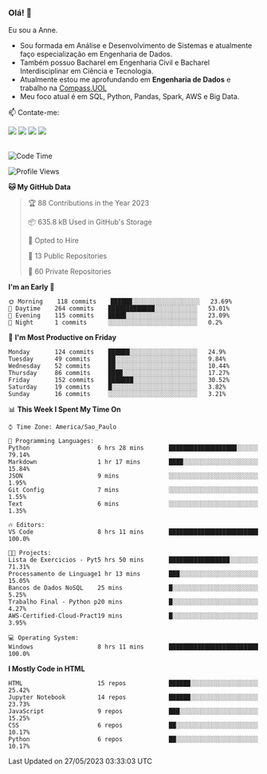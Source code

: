 ### Olá! 👋
Eu sou a Anne. 
- Sou formada em Análise e Desenvolvimento de Sistemas e atualmente faço especialização em Engenharia de Dados.
- Também possuo Bacharel em Engenharia Civil e Bacharel Interdisciplinar em Ciência e Tecnologia.
- Atualmente estou me aprofundando em **Engenharia de Dados** e trabalho na [Compass.UOL](https://compass.uol/pt/home/) 
- Meu foco atual é em SQL, Python, Pandas, Spark, AWS e Big Data.

📫 Contate-me: 

<div>
<a href="https://www.instagram.com/annekarolinefc/" target="_blank"><img src="https://img.shields.io/badge/-Instagram-%23E4405F?style=for-the-badge&logo=instagram&logoColor=white" target="_blank"></a> 
<a href = "mailto:annekarolinefc@gmail.com"><img src="https://img.shields.io/badge/-Gmail-%23333?style=for-the-badge&logo=gmail&logoColor=white" target="_blank"></a>
<a href="https://www.linkedin.com/in/devannekarolinefc/" target="_blank"><img src="https://img.shields.io/badge/-LinkedIn-%230077B5?style=for-the-badge&logo=linkedin&logoColor=white" target="_blank"></a> 
<a href="https://api.whatsapp.com/send?phone=5533991375118&text=Ol%C3%A1%20Anne!%20" target="_blank"><img src="https://img.shields.io/badge/WhatsApp-25D366?style=for-the-badge&logo=whatsapp&logoColor=white" target="_blank"></a>
</div>

  
<!--
  <img align="center" alt="Anne-An" height="30" width="40" src="https://github.com/devicons/devicon/blob/master/icons/angularjs/angularjs-original.svg">
-->

</br>

<!--START_SECTION:waka-->
![Code Time](http://img.shields.io/badge/Code%20Time-182%20hrs%2045%20mins-blue)

![Profile Views](http://img.shields.io/badge/Profile%20Views-0-blue)

**🐱 My GitHub Data** 

> 🏆 88 Contributions in the Year 2023
 > 
> 📦 635.8 kB Used in GitHub's Storage 
 > 
> 💼 Opted to Hire
 > 
> 📜 13 Public Repositories 
 > 
> 🔑 60 Private Repositories  
 > 
**I'm an Early 🐤** 

```text
🌞 Morning    118 commits    ██████░░░░░░░░░░░░░░░░░░░   23.69% 
🌇 Daytime    264 commits    █████████████░░░░░░░░░░░░   53.01% 
🌃 Evening    115 commits    █████░░░░░░░░░░░░░░░░░░░░   23.09% 
🌙 Night      1 commits      ░░░░░░░░░░░░░░░░░░░░░░░░░   0.2%

```
📅 **I'm Most Productive on Friday** 

```text
Monday       124 commits    ██████░░░░░░░░░░░░░░░░░░░   24.9% 
Tuesday      49 commits     ██░░░░░░░░░░░░░░░░░░░░░░░   9.84% 
Wednesday    52 commits     ██░░░░░░░░░░░░░░░░░░░░░░░   10.44% 
Thursday     86 commits     ████░░░░░░░░░░░░░░░░░░░░░   17.27% 
Friday       152 commits    ███████░░░░░░░░░░░░░░░░░░   30.52% 
Saturday     19 commits     █░░░░░░░░░░░░░░░░░░░░░░░░   3.82% 
Sunday       16 commits     ░░░░░░░░░░░░░░░░░░░░░░░░░   3.21%

```


📊 **This Week I Spent My Time On** 

```text
⌚︎ Time Zone: America/Sao_Paulo

💬 Programming Languages: 
Python                   6 hrs 28 mins       ███████████████████░░░░░░   79.14% 
Markdown                 1 hr 17 mins        ████░░░░░░░░░░░░░░░░░░░░░   15.84% 
JSON                     9 mins              ░░░░░░░░░░░░░░░░░░░░░░░░░   1.95% 
Git Config               7 mins              ░░░░░░░░░░░░░░░░░░░░░░░░░   1.55% 
Text                     6 mins              ░░░░░░░░░░░░░░░░░░░░░░░░░   1.35%

🔥 Editors: 
VS Code                  8 hrs 11 mins       █████████████████████████   100.0%

🐱‍💻 Projects: 
Lista de Exercicios - Pyt5 hrs 50 mins       █████████████████░░░░░░░░   71.31% 
Processamento de Linguage1 hr 13 mins        ███░░░░░░░░░░░░░░░░░░░░░░   15.05% 
Bancos de Dados NoSQL    25 mins             █░░░░░░░░░░░░░░░░░░░░░░░░   5.25% 
Trabalho Final - Python p20 mins             █░░░░░░░░░░░░░░░░░░░░░░░░   4.27% 
AWS-Certified-Cloud-Pract19 mins             █░░░░░░░░░░░░░░░░░░░░░░░░   3.95%

💻 Operating System: 
Windows                  8 hrs 11 mins       █████████████████████████   100.0%

```

**I Mostly Code in HTML** 

```text
HTML                     15 repos            ██████░░░░░░░░░░░░░░░░░░░   25.42% 
Jupyter Notebook         14 repos            ██████░░░░░░░░░░░░░░░░░░░   23.73% 
JavaScript               9 repos             ███░░░░░░░░░░░░░░░░░░░░░░   15.25% 
CSS                      6 repos             ██░░░░░░░░░░░░░░░░░░░░░░░   10.17% 
Python                   6 repos             ██░░░░░░░░░░░░░░░░░░░░░░░   10.17%

```



 Last Updated on 27/05/2023 03:33:03 UTC
<!--END_SECTION:waka-->
  
